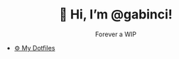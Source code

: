 <h1 align="center">👋 Hi, I’m @gabinci!</h1>
<p align="center">Forever a WIP</p>

<ul>
  <li>
    <a href="https://github.com/gabinci/dotfiles">⚙️ My Dotfiles</a>
  </li>
</ul>
